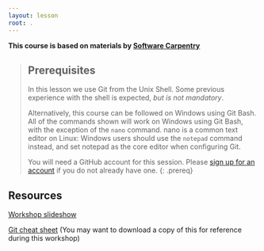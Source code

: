 ```yaml
---
layout: lesson
root: .
---
```

**This course is based on materials by [Software Carpentry](http://www.software-carpentry.org)**

> ## Prerequisites
> In this lesson we use Git from the Unix Shell.
> Some previous experience with the shell is expected,
> *but is not mandatory*.
>
> Alternatively, this course can be followed on Windows using
> Git Bash.
> All of the commands shown will work on Windows using Git Bash,
> with the exception of the `nano` command.
> nano is a common text editor on Linux:
> Windows users should use the `notepad` command instead, and set
> notepad as the core editor when configuring Git.
>
> You will need a GitHub account for this session.
> Please [sign up for an account](https://github.com/)
if you do not already have one.
{: .prereq}

## Resources
[Workshop slideshow](https://slides.com/emdupre/git-course)

[Git cheat sheet](https://github.github.com/training-kit/downloads/github-git-cheat-sheet.pdf)
(You may want to download a copy of this for reference during this workshop)
